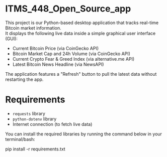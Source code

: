 # ITMS_448_Open_Source_app

This project is our Python-based desktop application that tracks real-time Bitcoin market information.  
It displays the following live data inside a simple graphical user interface (GUI):
- Current Bitcoin Price (via CoinGecko API)
- Bitcoin Market Cap and 24h Volume (via CoinGecko API)
- Current Crypto Fear & Greed Index (via alternative.me API)
- Latest Bitcoin News Headline (via NewsAPI)

The application features a "Refresh" button to pull the latest data without restarting the app.

# Requirements

- `requests` library
- `python-dotenv` library
- Internet connection (to fetch live data)

You can install the required libraries by running the command below in your terminal/bash:

pip install -r requirements.txt